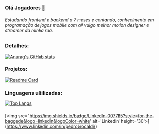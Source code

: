 ### Olá Jogadores 👋

###### Estudando frontend e backend a 7 meses e contando, conhecimento em programação de jogos mobile com c# vulgo melhor motion designer e streamer da minha rua.

### Detalhes:

[![Anurag's GitHub stats](https://github-readme-stats.vercel.app/api?username=playerLuiz&show_icons=true&theme=dark)](https://github.com/anuraghazra/github-readme-stats)

### Projetos:

[![Readme Card](https://github-readme-stats.vercel.app/api/pin/?username=playerLuiz&repo=TikTok-Projeto&show_icons=true&theme=dark)](https://github.com/anuraghazra/github-readme-stats)

### Linguagens ultilizadas:

[![Top Langs](https://github-readme-stats.vercel.app/api/top-langs/?username=playerLuiz&repo=TikTok-Projeto&show_icons=true&theme=dark)](https://github.com/anuraghazra/github-readme-stats)

###
[<img src="https://img.shields.io/badge/LinkedIn-0077B5?style=for-the-baggede&logo=linkedin&logoColor=white' alt='Linkedin' height='30'>] (https://www.linkedin.com/in/pedrobrocaldi/)
